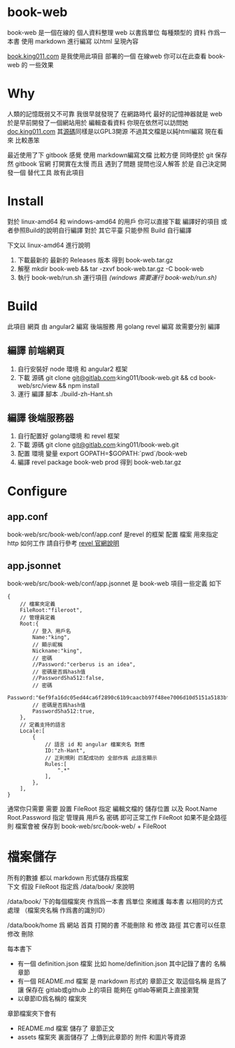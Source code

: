 # book-web

book-web 是一個在線的 個人資料整理 web 以書爲單位 每種類型的 資料 作爲一本書 使用 markdown 進行編寫 以html 呈現內容

[book.king011.com](https://book.king011.com) 是我使用此項目 部署的一個 在線web 你可以在此查看 book-web 的 一些效果

# Why

人類的記憶既弱又不可靠 我很早就發現了 在網路時代 最好的記憶神器就是 web 於是早前開發了一個網站用於 編輯查看資料 你現在依然可以訪問她 [doc.king011.com](https://doc.king011.com) 其[源碼](https://gitlab.com/king011/king-document-build)同樣是以GPL3開源 不過其文檔是以純html編寫 現在看來 比較愚笨

最近使用了下 gitbook 感覺 使用 markdown編寫文檔 比較方便 同時便於 git 保存
然 gitbook 官網 打開實在太慢 而且 遇到了問題 提問也沒人解答 於是 自己決定開發一個 替代工具 故有此項目 

# Install

對於 linux-amd64 和 windows-amd64 的用戶 你可以直接下載 編譯好的項目 或者參照Build的說明自行編譯 對於 其它平臺 只能參照 Build 自行編譯

下文以 linux-amd64 進行說明
1. 下載最新的 最新的 Releases 版本 得到 book-web.tar.gz
2. 解壓 mkdir book-web && tar -zxvf book-web.tar.gz -C book-web
4. 執行 book-web/run.sh 運行項目 *(windows 需要運行 book-web/run.sh)*

# Build

此項目 網頁 由 angular2 編寫 後端服務 用 golang revel 編寫 故需要分別 編譯

## 編譯 前端網頁
1. 自行安裝好 node 環境 和 angular2 框架
2. 下載 源碼 git clone git@gitlab.com:king011/book-web.git && cd book-web/src/view && npm install
3. 運行 編譯 腳本 ./build-zh-Hant.sh

## 編譯 後端服務器
1. 自行配置好 golang環境 和 revel 框架
2. 下載 源碼 git clone git@gitlab.com:king011/book-web.git
3. 配置 環境 變量 export GOPATH=$GOPATH:\`pwd\`/book-web
4. 編譯 revel package book-web prod 得到 book-web.tar.gz


# Configure
## app.conf
book-web/src/book-web/conf/app.conf 是revel 的框架 配置 檔案 用來指定 http 如何工作 請自行參考 [revel 官網說明](https://revel.github.io/manual/appconf.html)

## app.jsonnet
book-web/src/book-web/conf/app.jsonnet 是 book-web 項目一些定義 如下
```jsonnet
{
    // 檔案夾定義
    FileRoot:"fileroot",
    // 管理員定義
    Root:{
        // 登入 用戶名
        Name:"king",
        // 顯示昵稱
        Nickname:"king",
        // 密碼
        //Password:"cerberus is an idea",
        // 密碼是否爲hash值
        //PasswordSha512:false,
        // 密碼
        Password:"6ef9fa16dc05ed44ca6f2890c61b9caacbb97f48ee7006d10d5151a5183bf54c08b1c4fe227e36f3cd01512643953d16753f63e92fd5698ef4af51a1651c70cb",
        // 密碼是否爲hash值
        PasswordSha512:true,
    },
    // 定義支持的語言
    Locale:[
        {
            // 語言 id 和 angular 檔案夾名 對應
            ID:"zh-Hant",
            // 正則規則 匹配成功的 全部作爲 此語言顯示
            Rules:[
                ".*"
            ],
        },
    ],
}
```

通常你只需要 需要 設置 FileRoot 指定 編輯文檔的 儲存位置 以及 Root.Name Root.Password 指定 管理員 用戶名 密碼 即可正常工作
FileRoot 如果不是全路徑 則 檔案會被 保存到 book-web/src/book-web/ + FileRoot

# 檔案儲存
所有的數據 都以 markdown 形式儲存爲檔案  
下文 假設 FileRoot 指定爲 /data/book/ 來說明

/data/book/ 下的每個檔案夾 作爲爲一本書 爲單位 來維護 每本書 以相同的方式 處理 （檔案夾名稱 作爲書的識別ID）

/data/book/home 爲 網站 首頁 打開的書 不能刪除 和 修改 路徑 其它書可以任意修改 刪除


每本書下
* 有一個 definition.json 檔案 比如 home/definition.json 其中記錄了書的 名稱 章節
* 有一個 README.md 檔案 是 markdown 形式的 章節正文 取這個名稱 是爲了 讓 保存在 gitlab或github 上的項目 能夠在 gitlab等網頁上直接瀏覽
* 以章節ID爲名稱的 檔案夾 

 
章節檔案夾下會有
* README.md 檔案 儲存了 章節正文
* assets 檔案夾 裏面儲存了 上傳到此章節的 附件 和圖片等資源


